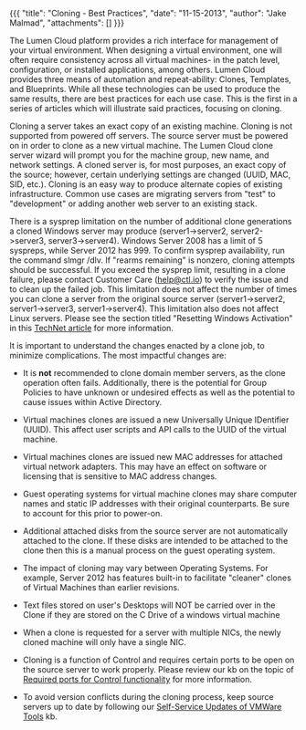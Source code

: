 {{{
  "title": "Cloning - Best Practices",
  "date": "11-15-2013",
  "author": "Jake Malmad",
  "attachments": []
}}}

The Lumen Cloud platform provides a rich interface for management of your virtual environment. When designing a virtual environment, one will often require consistency across all virtual machines- in the patch level, configuration, or installed applications, among others. Lumen Cloud provides three means of automation and repeat-ability: Clones, Templates, and Blueprints. While all these technologies can be used to produce the same results, there are best practices for each use case. This is the first in a series of articles which will illustrate said practices, focusing on cloning.

Cloning a server takes an exact copy of an existing machine. Cloning is not supported from powered off servers. The source server must be powered on in order to clone as a new virtual machine. The Lumen Cloud clone server wizard will prompt you for the machine group, new name, and network settings. A cloned server is, for most purposes, an exact copy of the source; however, certain underlying settings are changed (UUID, MAC, SID, etc.). Cloning is an easy way to produce alternate copies of existing infrastructure. Common use cases are migrating servers from "test" to "development" or adding another web server to an existing stack.

There is a sysprep limitation on the number of additional clone generations a cloned Windows server may produce (server1->server2, server2->server3, server3->server4). Windows Server 2008 has a limit of 5 syspreps, while Server 2012 has 999.  To confirm sysprep availability, run the command slmgr /dlv.  If "rearms remaining" is nonzero, cloning attempts should be successful. If you exceed the sysprep limit, resulting in a clone failure, please contact Customer Care (help@ctl.io) to verify the issue and to clean up the failed job. This limitation does not affect the number of times you can clone a server from the original source server (server1->server2, server1->server3, server1->server4). This limitation also does not affect Linux servers. Please see the section titled "Resetting Windows Activation" in this <a href="https://technet.microsoft.com/en-us/library/cc766514(v=ws.10).aspx">TechNet article</a> for more information.

It is important to understand the changes enacted by a clone job, to minimize complications. The most impactful changes are:

- It is **not** recommended to clone domain member servers, as the clone operation often fails. Additionally, there is the potential for Group Policies to have unknown or undesired effects as well as the potential to cause issues within Active Directory.

- Virtual machines clones are issued a new Universally Unique IDentifier (UUID). This affect user scripts and API calls to the UUID of the virtual machine.

- Virtual machines clones are issued new MAC addresses for attached virtual network adapters. This may have an effect on software or licensing that is sensitive to MAC address changes.

- Guest operating systems for virtual machine clones may share computer names and static IP addresses with their original counterparts. Be sure to account for this prior to power-on.

- Additional attached disks from the source server are not automatically attached to the clone. If these disks are intended to be attached to the clone then this is a manual process on the guest operating system.

- The impact of cloning may vary between Operating Systems. For example, Server 2012 has features built-in to facilitate "cleaner" clones of Virtual Machines than earlier revisions.

 - Text files stored on user's Desktops will NOT be carried over in the Clone if they are stored on the C Drive of a windows virtual machine

- When a clone is requested for a server with multiple NICs, the newly cloned machine will only have a single NIC.

- Cloning is a function of Control and requires certain ports to be open on the source server to work properly. Please review our kb on the topic of [Required ports for Control functionality](required-ports-to-allow-control-functionality.md) for more information.

- To avoid version conflicts during the cloning process, keep source servers up to date by following our [Self-Service Updates of VMWare Tools](Self-Service-Updates-of-VMware-Tools.md) kb.
